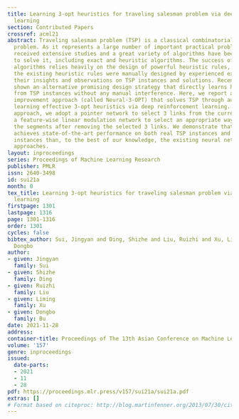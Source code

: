 ```yaml
---
title: Learning 3-opt heuristics for traveling salesman problem via deep reinforcement
  learning
section: Contributed Papers
crossref: acml21
abstract: Traveling salesman problem (TSP) is a classical combinatorial optimization
  problem. As it represents a large number of important practical problems, it has
  received extensive studies and a great variety of algorithms have been proposed
  to solve it, including exact and heuristic algorithms. The success of heuristic
  algorithms relies heavily on the design of powerful heuristic rules, and most of
  the existing heuristic rules were manually designed by experienced experts to model
  their insights and observations on TSP instances and solutions. Recent studies have
  shown an alternative promising design strategy that directly learns heuristic rules
  from TSP instances without any manual interference. Here, we report an iterative
  improvement approach (called Neural-3-OPT) that solves TSP through automatically
  learning effective 3-opt heuristics via deep reinforcement learning. In the proposed
  approach, we adopt a pointer network to select 3 links from the current tour,and
  a feature-wise linear modulation network to select an appropriate way to reconnect
  the segments after removing the selected 3 links. We demonstrate that our approach
  achieves state-of-the-art performance on both real TSP instances and randomly-generated
  instances than, to the best of our knowledge, the existing neural network-based
  approaches.
layout: inproceedings
series: Proceedings of Machine Learning Research
publisher: PMLR
issn: 2640-3498
id: sui21a
month: 0
tex_title: Learning 3-opt heuristics for traveling salesman problem via deep reinforcement
  learning
firstpage: 1301
lastpage: 1316
page: 1301-1316
order: 1301
cycles: false
bibtex_author: Sui, Jingyan and Ding, Shizhe and Liu, Ruizhi and Xu, Liming and Bu,
  Dongbo
author:
- given: Jingyan
  family: Sui
- given: Shizhe
  family: Ding
- given: Ruizhi
  family: Liu
- given: Liming
  family: Xu
- given: Dongbo
  family: Bu
date: 2021-11-28
address:
container-title: Proceedings of The 13th Asian Conference on Machine Learning
volume: '157'
genre: inproceedings
issued:
  date-parts:
  - 2021
  - 11
  - 28
pdf: https://proceedings.mlr.press/v157/sui21a/sui21a.pdf
extras: []
# Format based on citeproc: http://blog.martinfenner.org/2013/07/30/citeproc-yaml-for-bibliographies/
---
```


